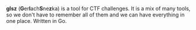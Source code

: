 **glsz** (**G**er**l**ach**S**ne**z**ka) is a tool for CTF challenges. It is a mix of many tools, so we don't have to remember all of them and we can have everything in one place. Written in Go.